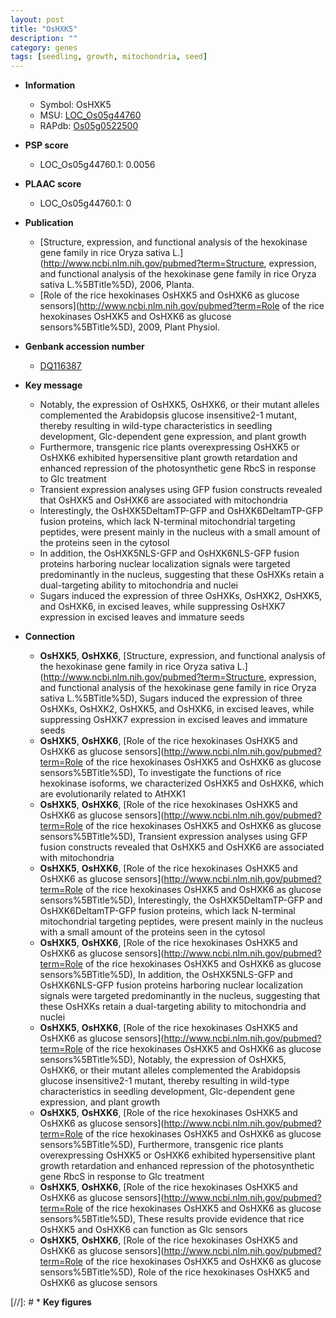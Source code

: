```yaml
---
layout: post
title: "OsHXK5"
description: ""
category: genes
tags: [seedling, growth, mitochondria, seed]
---
```


* **Information**  
    + Symbol: OsHXK5  
    + MSU: [LOC_Os05g44760](http://rice.plantbiology.msu.edu/cgi-bin/ORF_infopage.cgi?orf=LOC_Os05g44760)  
    + RAPdb: [Os05g0522500](http://rapdb.dna.affrc.go.jp/viewer/gbrowse_details/irgsp1?name=Os05g0522500)  

* **PSP score**  
    + LOC_Os05g44760.1: 0.0056 

* **PLAAC score**  
    + LOC_Os05g44760.1: 0 

* **Publication**  
    + [Structure, expression, and functional analysis of the hexokinase gene family in rice Oryza sativa L.](http://www.ncbi.nlm.nih.gov/pubmed?term=Structure, expression, and functional analysis of the hexokinase gene family in rice Oryza sativa L.%5BTitle%5D), 2006, Planta.
    + [Role of the rice hexokinases OsHXK5 and OsHXK6 as glucose sensors](http://www.ncbi.nlm.nih.gov/pubmed?term=Role of the rice hexokinases OsHXK5 and OsHXK6 as glucose sensors%5BTitle%5D), 2009, Plant Physiol.

* **Genbank accession number**  
    + [DQ116387](http://www.ncbi.nlm.nih.gov/nuccore/DQ116387)

* **Key message**  
    + Notably, the expression of OsHXK5, OsHXK6, or their mutant alleles complemented the Arabidopsis glucose insensitive2-1 mutant, thereby resulting in wild-type characteristics in seedling development, Glc-dependent gene expression, and plant growth
    + Furthermore, transgenic rice plants overexpressing OsHXK5 or OsHXK6 exhibited hypersensitive plant growth retardation and enhanced repression of the photosynthetic gene RbcS in response to Glc treatment
    + Transient expression analyses using GFP fusion constructs revealed that OsHXK5 and OsHXK6 are associated with mitochondria
    + Interestingly, the OsHXK5DeltamTP-GFP and OsHXK6DeltamTP-GFP fusion proteins, which lack N-terminal mitochondrial targeting peptides, were present mainly in the nucleus with a small amount of the proteins seen in the cytosol
    + In addition, the OsHXK5NLS-GFP and OsHXK6NLS-GFP fusion proteins harboring nuclear localization signals were targeted predominantly in the nucleus, suggesting that these OsHXKs retain a dual-targeting ability to mitochondria and nuclei
    + Sugars induced the expression of three OsHXKs, OsHXK2, OsHXK5, and OsHXK6, in excised leaves, while suppressing OsHXK7 expression in excised leaves and immature seeds

* **Connection**  
    + __OsHXK5__, __OsHXK6__, [Structure, expression, and functional analysis of the hexokinase gene family in rice Oryza sativa L.](http://www.ncbi.nlm.nih.gov/pubmed?term=Structure, expression, and functional analysis of the hexokinase gene family in rice Oryza sativa L.%5BTitle%5D), Sugars induced the expression of three OsHXKs, OsHXK2, OsHXK5, and OsHXK6, in excised leaves, while suppressing OsHXK7 expression in excised leaves and immature seeds
    + __OsHXK5__, __OsHXK6__, [Role of the rice hexokinases OsHXK5 and OsHXK6 as glucose sensors](http://www.ncbi.nlm.nih.gov/pubmed?term=Role of the rice hexokinases OsHXK5 and OsHXK6 as glucose sensors%5BTitle%5D), To investigate the functions of rice hexokinase isoforms, we characterized OsHXK5 and OsHXK6, which are evolutionarily related to AtHXK1
    + __OsHXK5__, __OsHXK6__, [Role of the rice hexokinases OsHXK5 and OsHXK6 as glucose sensors](http://www.ncbi.nlm.nih.gov/pubmed?term=Role of the rice hexokinases OsHXK5 and OsHXK6 as glucose sensors%5BTitle%5D), Transient expression analyses using GFP fusion constructs revealed that OsHXK5 and OsHXK6 are associated with mitochondria
    + __OsHXK5__, __OsHXK6__, [Role of the rice hexokinases OsHXK5 and OsHXK6 as glucose sensors](http://www.ncbi.nlm.nih.gov/pubmed?term=Role of the rice hexokinases OsHXK5 and OsHXK6 as glucose sensors%5BTitle%5D), Interestingly, the OsHXK5DeltamTP-GFP and OsHXK6DeltamTP-GFP fusion proteins, which lack N-terminal mitochondrial targeting peptides, were present mainly in the nucleus with a small amount of the proteins seen in the cytosol
    + __OsHXK5__, __OsHXK6__, [Role of the rice hexokinases OsHXK5 and OsHXK6 as glucose sensors](http://www.ncbi.nlm.nih.gov/pubmed?term=Role of the rice hexokinases OsHXK5 and OsHXK6 as glucose sensors%5BTitle%5D), In addition, the OsHXK5NLS-GFP and OsHXK6NLS-GFP fusion proteins harboring nuclear localization signals were targeted predominantly in the nucleus, suggesting that these OsHXKs retain a dual-targeting ability to mitochondria and nuclei
    + __OsHXK5__, __OsHXK6__, [Role of the rice hexokinases OsHXK5 and OsHXK6 as glucose sensors](http://www.ncbi.nlm.nih.gov/pubmed?term=Role of the rice hexokinases OsHXK5 and OsHXK6 as glucose sensors%5BTitle%5D), Notably, the expression of OsHXK5, OsHXK6, or their mutant alleles complemented the Arabidopsis glucose insensitive2-1 mutant, thereby resulting in wild-type characteristics in seedling development, Glc-dependent gene expression, and plant growth
    + __OsHXK5__, __OsHXK6__, [Role of the rice hexokinases OsHXK5 and OsHXK6 as glucose sensors](http://www.ncbi.nlm.nih.gov/pubmed?term=Role of the rice hexokinases OsHXK5 and OsHXK6 as glucose sensors%5BTitle%5D), Furthermore, transgenic rice plants overexpressing OsHXK5 or OsHXK6 exhibited hypersensitive plant growth retardation and enhanced repression of the photosynthetic gene RbcS in response to Glc treatment
    + __OsHXK5__, __OsHXK6__, [Role of the rice hexokinases OsHXK5 and OsHXK6 as glucose sensors](http://www.ncbi.nlm.nih.gov/pubmed?term=Role of the rice hexokinases OsHXK5 and OsHXK6 as glucose sensors%5BTitle%5D), These results provide evidence that rice OsHXK5 and OsHXK6 can function as Glc sensors
    + __OsHXK5__, __OsHXK6__, [Role of the rice hexokinases OsHXK5 and OsHXK6 as glucose sensors](http://www.ncbi.nlm.nih.gov/pubmed?term=Role of the rice hexokinases OsHXK5 and OsHXK6 as glucose sensors%5BTitle%5D), Role of the rice hexokinases OsHXK5 and OsHXK6 as glucose sensors

[//]: # * **Key figures**  


